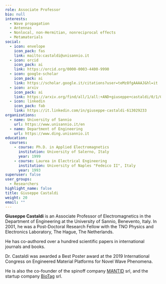 ```yaml
---
role: Associate Professor
bio: null
interests:
  - Wave propagation
  - Antennas
  - Nonlocal, non-Hermitian, nonreciprocal effects
  - Metamaterials
social:
  - icon: envelope
    icon_pack: fas
    link: mailto:castaldi@unisannio.it
  - icon: orcid
    icon_pack: ai
    link: https://orcid.org/0000-0003-4400-9990
  - icon: google-scholar
    icon_pack: ai
    link: https://scholar.google.it/citations?user=teMz8fgAAAAJ&hl=it
  - icon: arxiv
    icon_pack: ai
    link: https://arxiv.org/find/all/1/all:+AND+giuseppe+castaldi/0/1/0/all/0/1
  - icon: linkedin
    icon_pack: fab
    link: https://it.linkedin.com/in/giuseppe-castaldi-613029233
organizations:
  - name: University of Sannio
    url: https://www.unisannio.it/en
  - name: Department of Engineering
    url: https://www.ding.unisannio.it
education:
  courses:
    - course: Ph.D. in Applied Electromagnetics
      institution: University of Salerno, Italy
      year: 1999
    - course: Laurea in Electrical Engineering
      institution: University of Naples "Fedeico II", Italy
      year: 1993
superuser: false
user_groups:
  - Researchers
highlight_name: false
title: Giuseppe Castaldi
weight: 20
email: ""
---
```

**Giuseppe Castaldi** is an Associate Professor of Electromagnetics in the Department of Engineering at the University of Sannio, Benevento, Italy.
In 2001, he was a Post-Doctoral Research Fellow with the TNO Physics and Electronics Laboratory, The Hague, The Netherlands.

He has co-authored over a hundred scientific papers in international journals and books.

Dr. Castaldi was awarded a Best Poster award at the 2019 International Congress on Engineered Material Platforms for Novel Wave Phenomena. 

He is also the co-founder of the spinoff company [MANTID](/spinoff/mantid) srl, and the startup company [BioTag](/spinoff/biotag) srl.